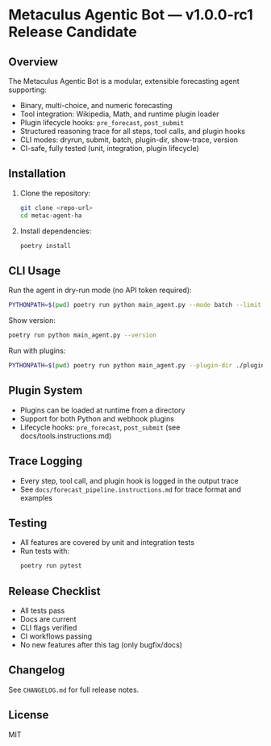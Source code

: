 # Metaculus Agentic Bot — v1.0.0-rc1 Release Candidate

## Overview

The Metaculus Agentic Bot is a modular, extensible forecasting agent supporting:

- Binary, multi-choice, and numeric forecasting
- Tool integration: Wikipedia, Math, and runtime plugin loader
- Plugin lifecycle hooks: `pre_forecast`, `post_submit`
- Structured reasoning trace for all steps, tool calls, and plugin hooks
- CLI modes: dryrun, submit, batch, plugin-dir, show-trace, version
- CI-safe, fully tested (unit, integration, plugin lifecycle)

## Installation

1. Clone the repository:
   ```zsh
   git clone <repo-url>
   cd metac-agent-ha
   ```
2. Install dependencies:
   ```zsh
   poetry install
   ```

## CLI Usage

Run the agent in dry-run mode (no API token required):

```zsh
PYTHONPATH=$(pwd) poetry run python main_agent.py --mode batch --limit 3 --show-trace --dryrun
```

Show version:

```zsh
poetry run python main_agent.py --version
```

Run with plugins:

```zsh
PYTHONPATH=$(pwd) poetry run python main_agent.py --plugin-dir ./plugins --enable-webhooks --show-trace --dryrun
```

## Plugin System

- Plugins can be loaded at runtime from a directory
- Support for both Python and webhook plugins
- Lifecycle hooks: `pre_forecast`, `post_submit` (see docs/tools.instructions.md)

## Trace Logging

- Every step, tool call, and plugin hook is logged in the output trace
- See `docs/forecast_pipeline.instructions.md` for trace format and examples

## Testing

- All features are covered by unit and integration tests
- Run tests with:
  ```zsh
  poetry run pytest
  ```

## Release Checklist

- All tests pass
- Docs are current
- CLI flags verified
- CI workflows passing
- No new features after this tag (only bugfix/docs)

## Changelog

See `CHANGELOG.md` for full release notes.

## License

MIT
